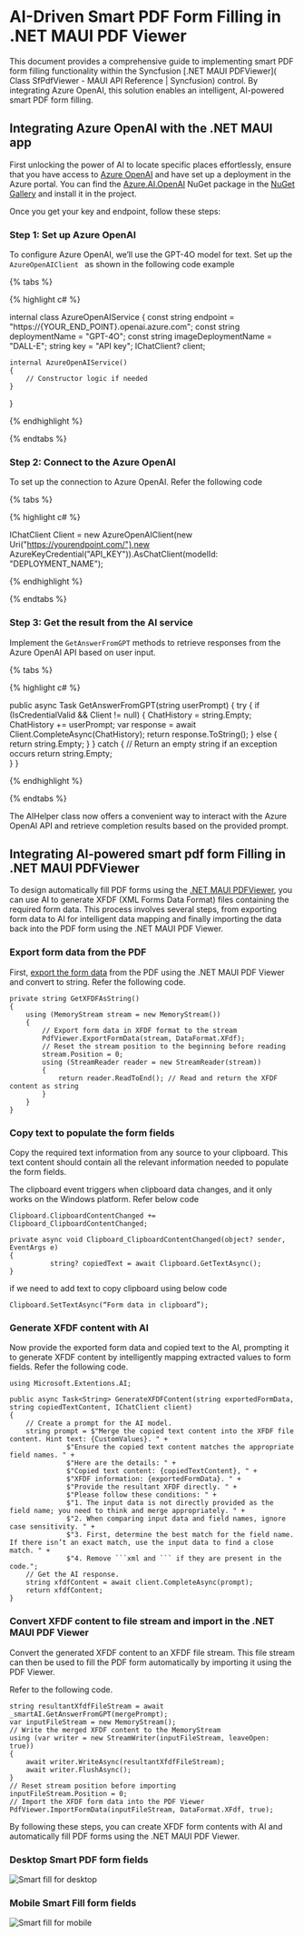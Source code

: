 # AI-Driven Smart PDF Form Filling in .NET MAUI PDF Viewer

This document provides a comprehensive guide to implementing smart PDF form filling functionality within the Syncfusion [.NET MAUI PDFViewer]( Class SfPdfViewer - MAUI API Reference | Syncfusion) control. By integrating Azure OpenAI, this solution enables an intelligent, AI-powered smart PDF form filling. 

## Integrating Azure OpenAI with the .NET MAUI app

First unlocking the power of AI to locate specific places effortlessly, ensure that you have access to [Azure OpenAI](https://azure.microsoft.com/en-in/products/ai-services/openai-service) and have set up a deployment in the Azure portal. You can find the [Azure.AI.OpenAI](https://www.nuget.org/packages/Azure.AI.OpenAI/1.0.0-beta.12) NuGet package in the [NuGet Gallery](https://www.nuget.org/) and install it in the project.

Once you get your key and endpoint, follow these steps:

### Step 1: Set up Azure OpenAI

To configure Azure OpenAI, we’ll use the GPT-4O model for text. Set up the `AzureOpenAIClient ` as shown in the following code example

{% tabs %}

{% highlight c# %}

internal class AzureOpenAIService
{
    const string endpoint = "https://{YOUR_END_POINT}.openai.azure.com";
    const string deploymentName = "GPT-4O";
    const string imageDeploymentName = "DALL-E";
    string key = "API key";
    IChatClient? client;

    internal AzureOpenAIService()
    {
        // Constructor logic if needed
    }
}

{% endhighlight %}

{% endtabs %}

### Step 2: Connect to the Azure OpenAI

To set up the connection to Azure OpenAI. Refer the following code

{% tabs %}

{% highlight c# %}

IChatClient Client = new AzureOpenAIClient(new Uri("https://yourendpoint.com/"),new AzureKeyCredential("API_KEY")).AsChatClient(modelId: "DEPLOYMENT_NAME");

{% endhighlight %}

{% endtabs %}

### Step 3: Get the result from the AI service

Implement the ` GetAnswerFromGPT ` methods to retrieve responses from the Azure OpenAI API based on user input.

{% tabs %}

{% highlight c# %}

public async Task GetAnswerFromGPT(string userPrompt)
{
    try
    {
        if (IsCredentialValid && Client != null)
        {
            ChatHistory = string.Empty;
            ChatHistory += userPrompt;
            var response = await Client.CompleteAsync(ChatHistory);
            return response.ToString();
        }
        else
        {
            return string.Empty;
        }
    }
    catch
    {
        // Return an empty string if an exception occurs
        return string.Empty;   
     }
}


{% endhighlight %}

{% endtabs %}

The AIHelper class now offers a convenient way to interact with the Azure OpenAI API and retrieve completion results based on the provided prompt.

## Integrating AI-powered smart pdf form Filling in .NET MAUI PDFViewer

To design automatically fill PDF forms using the [.NET MAUI PDFViewer](https://www.syncfusion.com/maui-controls/maui-pdfviewer), you can use AI to generate XFDF (XML Forms Data Format) files containing the required form data. This process involves several steps, from exporting form data to AI for intelligent data mapping and finally importing the data back into the PDF form using the .NET MAUI PDF Viewer.

### Export form data from the PDF

First, [export the form data](https://help.syncfusion.com/maui/pdf-viewer/form-filling#export-form-data) from the PDF using the .NET MAUI PDF Viewer and convert to string. Refer the following code.

```
private string GetXFDFAsString()
{
    using (MemoryStream stream = new MemoryStream())
    {
        // Export form data in XFDF format to the stream
        PdfViewer.ExportFormData(stream, DataFormat.XFdf);
        // Reset the stream position to the beginning before reading
        stream.Position = 0;
        using (StreamReader reader = new StreamReader(stream))
        {
            return reader.ReadToEnd(); // Read and return the XFDF content as string
        }
    }
}
```

### Copy text to populate the form fields

Copy the required text information from any source to your clipboard. This text content should contain all the relevant information needed to populate the form fields.

The clipboard event triggers when clipboard data changes, and it only works on the Windows platform. Refer below code 

```
Clipboard.ClipboardContentChanged += Clipboard_ClipboardContentChanged;

private async void Clipboard_ClipboardContentChanged(object? sender, EventArgs e)
{
          string? copiedText = await Clipboard.GetTextAsync();
}
```

if we need to add text to copy clipboard using below code

```
Clipboard.SetTextAsync(“Form data in clipboard”);
```

### Generate XFDF content with AI

Now provide the exported form data and copied text to the AI, prompting it to generate XFDF content by intelligently mapping extracted values to form fields. Refer the following code.

```
using Microsoft.Extentions.AI;

public async Task<String> GenerateXFDFContent(string exportedFormData, string copiedTextContent, IChatClient client)
{
    // Create a prompt for the AI model.
    string prompt = $"Merge the copied text content into the XFDF file content. Hint text: {CustomValues}. " +
              $"Ensure the copied text content matches the appropriate field names. " +
              $"Here are the details: " +
              $"Copied text content: {copiedTextContent}, " +
              $"XFDF information: {exportedFormData}. " +
              $"Provide the resultant XFDF directly. " +
              $"Please follow these conditions: " +
              $"1. The input data is not directly provided as the field name; you need to think and merge appropriately. " +
              $"2. When comparing input data and field names, ignore case sensitivity. " +
              $"3. First, determine the best match for the field name. If there isn’t an exact match, use the input data to find a close match. " +
              $"4. Remove ```xml and ``` if they are present in the code.";
    // Get the AI response.
    string xfdfContent = await client.CompleteAsync(prompt);
    return xfdfContent;
}

```

### Convert XFDF content to file stream and import in the .NET MAUI PDF Viewer

Convert the generated XFDF content to an XFDF file stream. This file stream can then be used to fill the PDF form automatically by importing it using the PDF Viewer.

Refer to the following code.

```
string resultantXfdfFileStream = await _smartAI.GetAnswerFromGPT(mergePrompt);
var inputFileStream = new MemoryStream();
// Write the merged XFDF content to the MemoryStream
using (var writer = new StreamWriter(inputFileStream, leaveOpen: true))
{
    await writer.WriteAsync(resultantXfdfFileStream);
    await writer.FlushAsync();
}
// Reset stream position before importing
inputFileStream.Position = 0;
// Import the XFDF form data into the PDF Viewer
PdfViewer.ImportFormData(inputFileStream, DataFormat.XFdf, true);

```

By following these steps, you can create XFDF form contents with AI and automatically fill PDF forms using the .NET MAUI PDF Viewer.

### Desktop Smart PDF form fields

![Smart fill for desktop](Images/AISamples/Desktop_AISmartFill.gif)

### Mobile Smart Fill form fields

![Smart fill for mobile](Images/AISamples/Mobile_AISmartFill.gif)


